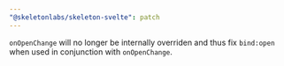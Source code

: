 ```yaml
---
"@skeletonlabs/skeleton-svelte": patch
---
```


`onOpenChange` will no longer be internally overriden and thus fix `bind:open` when used in conjunction with `onOpenChange`.

